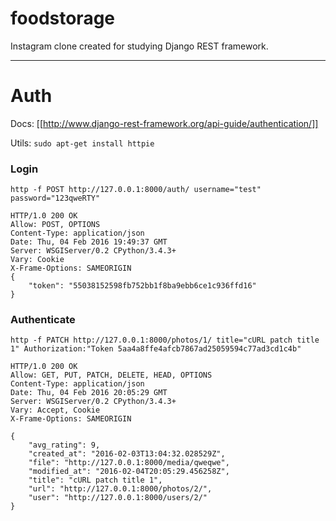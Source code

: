 # foodstorage
Instagram clone created for studying Django REST framework.

---

# Auth
Docs: [[http://www.django-rest-framework.org/api-guide/authentication/]]

Utils: `sudo apt-get install httpie`

### Login

```
http -f POST http://127.0.0.1:8000/auth/ username="test" password="123qweRTY"
```


```
HTTP/1.0 200 OK
Allow: POST, OPTIONS
Content-Type: application/json
Date: Thu, 04 Feb 2016 19:49:37 GMT
Server: WSGIServer/0.2 CPython/3.4.3+
Vary: Cookie
X-Frame-Options: SAMEORIGIN
{
    "token": "55038152598fb752bb1f8ba9ebb6ce1c936ffd16"
}
```

### Authenticate

```
http -f PATCH http://127.0.0.1:8000/photos/1/ title="cURL patch title 1" Authorization:"Token 5aa4a8ffe4afcb7867ad25059594c77ad3cd1c4b"
```

```
HTTP/1.0 200 OK
Allow: GET, PUT, PATCH, DELETE, HEAD, OPTIONS
Content-Type: application/json
Date: Thu, 04 Feb 2016 20:05:29 GMT
Server: WSGIServer/0.2 CPython/3.4.3+
Vary: Accept, Cookie
X-Frame-Options: SAMEORIGIN

{
    "avg_rating": 9, 
    "created_at": "2016-02-03T13:04:32.028529Z", 
    "file": "http://127.0.0.1:8000/media/qweqwe", 
    "modified_at": "2016-02-04T20:05:29.456258Z", 
    "title": "cURL patch title 1", 
    "url": "http://127.0.0.1:8000/photos/2/", 
    "user": "http://127.0.0.1:8000/users/2/"
}
```